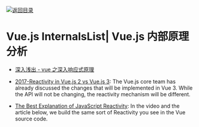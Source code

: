 [![返回目录](https://user-images.githubusercontent.com/5803001/38079637-ff0abcf0-3371-11e8-9b76-ad651620afc7.jpg)](https://github.com/wxyyxc1992/Awesome-Lists)

# Vue.js InternalsList| Vue.js 内部原理分析

- [深入浅出 - vue 之深入响应式原理](https://github.com/berwin/Blog/issues/11)

- [2017-Reactivity in Vue.js 2 vs Vue.js 3](https://blog.cloudboost.io/reactivity-in-vue-js-2-vs-vue-js-3-dcdd0728dcdf): The Vue.js core team has already discussed the changes that will be implemented in Vue 3. While the API will not be changing, the reactivity mechanism will be different.

- [The Best Explanation of JavaScript Reactivity](https://www.vuemastery.com/courses/advanced-components/build-a-reactivity-system/): In the video and the article below, we build the same sort of Reactivity you see in the Vue source code.